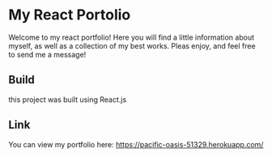 # My React Portolio

Welcome to my react portfolio! Here you will find a little information about myself, as well as a collection of my best works. Pleas enjoy, and feel free to send me a message!

## Build

this project was built using React.js

## Link

You can view my portfolio here: https://pacific-oasis-51329.herokuapp.com/
